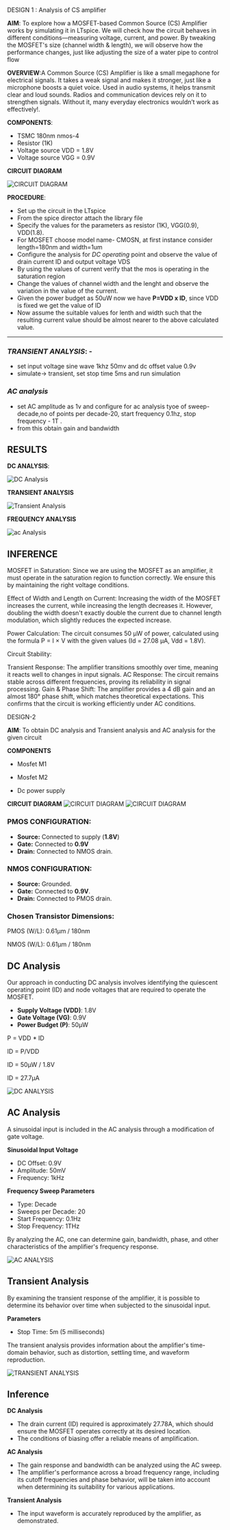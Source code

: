  DESIGN  1 :    Analysis of CS amplifier

**AIM**: To explore how a MOSFET-based Common Source (CS) Amplifier works by simulating it in LTspice. We will check how the circuit behaves in different conditions—measuring voltage, current, and power. By tweaking the MOSFET's size (channel width & length), we will observe how the performance changes, just like adjusting the size of a water pipe to control flow


**OVERVIEW**:A Common Source (CS) Amplifier is like a small megaphone for electrical signals.
It takes a weak signal and makes it stronger, just like a microphone boosts a quiet voice.
Used in audio systems, it helps transmit clear and loud sounds.
Radios and communication devices rely on it to strengthen signals.
Without it, many everyday electronics wouldn’t work as effectively!.



**COMPONENTS**:

- TSMC 180nm nmos-4
- Resistor (1K)
- Voltage source VDD = 1.8V
- Voltage source VGG = 0.9V

**CIRCUIT DIAGRAM**

![**CIRCUIT DIAGRAM**](https://github.com/srujanjainhn/LIC-LAB/blob/41348dee186eee422369f0f0c53d30a37656ee31/images/1.png)

 
 **PROCEDURE**:
 
 - Set up the circuit in the LTspice
 - From the spice director attach the library file 
 - Specify the values for the parameters as resistor (1K), VGG(0.9), VDD(1.8).
- For MOSFET choose model name- CMOSN, at first instance consider length=180nm and width=1um 
- Configure the analysis for *DC operating* point and observe the value of drain current ID and output voltage VDS
- By using the values of current verify that the mos is operating in the saturation region 
- Change the values of channel width and the lenght and observe the variation in the value of the current.
- Given the power budget as 50uW now we have **P=VDD x ID**, since VDD is fixed we get the value of ID 
- Now assume the suitable values for lenth and width such that the resulting current value should be almost nearer to the above calculated value.
---
### *TRANSIENT ANALYSIS*: - 
- set input voltage sine wave 1khz 50mv and dc offset value 0.9v 
- simulate-> transient, set stop time 5ms and run simulation 
### *AC analysis*
- set AC amplitude as 1v and configure for ac analysis tyoe of sweep- decade,no of points per decade-20, start frequency 0.1hz, stop frequency - 1T .
- from this obtain gain and bandwidth 


## **RESULTS**

**DC ANALYSIS**:


![**DC Analysis**](https://github.com/srujanjainhn/LIC-LAB/blob/8cb36b8edce8c55e7a91dcbcea7403ec368539fa/images/2.png)



**TRANSIENT ANALYSIS**

![**Transient Analysis**](https://github.com/srujanjainhn/LIC-LAB/blob/d389bac9b89a6a346d48e85acecaab7bdad2214f/images/4.png)




**FREQUENCY ANALYSIS**

![**ac  Analysis**](https://github.com/srujanjainhn/LIC-LAB/blob/242ceda5e8886cc2ab84fad5da4670e2812ba61f/images/3.png)




## INFERENCE 
MOSFET in Saturation: Since we are using the MOSFET as an amplifier, it must operate in the saturation region to function correctly. We ensure this by maintaining the right voltage conditions.

Effect of Width and Length on Current: Increasing the width of the MOSFET increases the current, while increasing the length decreases it. However, doubling the width doesn't exactly double the current due to channel length modulation, which slightly reduces the expected increase.

Power Calculation: The circuit consumes 50 µW of power, calculated using the formula P = I × V with the given values (Id = 27.08 µA, Vdd = 1.8V).

Circuit Stability:

Transient Response: The amplifier transitions smoothly over time, meaning it reacts well to changes in input signals.
AC Response: The circuit remains stable across different frequencies, proving its reliability in signal processing.
Gain & Phase Shift: The amplifier provides a 4 dB gain and an almost 180° phase shift, which matches theoretical expectations. This confirms that the circuit is working efficiently under AC conditions.






DESIGN-2

**AIM**: To obtain DC analysis and Transient analysis and AC analysis for the given circuit 

**COMPONENTS**
- Mosfet M1
 
- Mosfet M2
  
- Dc power supply

 **CIRCUIT DIAGRAM**
 ![**CIRCUIT DIAGRAM**](https://github.com/srujanjainhn/LIC-LAB/blob/0c6f26682a0c1e2967b3a705e3eddcc021bd3906/images/Screenshot%202025-02-17%20215921.png)
 ![**CIRCUIT DIAGRAM**]()
 

### **PMOS CONFIGURATION:**

- **Source:** Connected to supply (**1.8V**)  
- **Gate:** Connected to **0.9V**  
- **Drain:** Connected to NMOS drain.  

### **NMOS CONFIGURATION:**

- **Source:** Grounded.  
- **Gate:** Connected to **0.9V**.  
- **Drain:** Connected to PMOS drain.  

### **Chosen Transistor Dimensions:**

PMOS (W/L): 0.61μm / 180nm 

NMOS (W/L): 0.61μm / 180nm

## **DC Analysis**

Our approach in conducting DC analysis involves identifying the quiescent operating point (ID) and node voltages that are required to operate the MOSFET.

- **Supply Voltage (VDD)**: 1.8V  
- **Gate Voltage (VG)**: 0.9V  
- **Power Budget (P)**: 50μW  

P = VDD * ID

ID = P/VDD

ID = 50μW / 1.8V

ID = 27.7μA

![DC ANALYSIS](https://github.com/srujanjainhn/LIC-LAB/blob/d7bb35f27367ae95c2ed0fd0b2144d6a0f60b8dd/images/Screenshot%202025-02-17%20215901.png)



## **AC Analysis**

A sinusoidal input is included in the AC analysis through a modification of gate voltage.

**Sinusoidal Input Voltage**

- DC Offset: 0.9V  
- Amplitude: 50mV  
- Frequency: 1kHz

**Frequency Sweep Parameters**

- Type: Decade  
- Sweeps per Decade: 20  
- Start Frequency: 0.1Hz  
- Stop Frequency: 1THz  

By analyzing the AC, one can determine gain, bandwidth, phase, and other characteristics of the amplifier's frequency response.

![AC ANALYSIS](https://github.com/srujanjainhn/LIC-LAB/blob/e4b988a20519e4edff634803c124dffaf29c599b/images/Screenshot%202025-02-17%20220318.png)


## **Transient Analysis**

By examining the transient response of the amplifier, it is possible to determine its behavior over time when subjected to the sinusoidal input.

**Parameters**

- Stop Time: 5m (5 milliseconds)

The transient analysis provides information about the amplifier's time-domain behavior, such as distortion, settling time, and waveform reproduction.

![TRANSIENT ANALYSIS](https://github.com/srujanjainhn/LIC-LAB/blob/98b7459b869eec9f9cb8a5f61014aa693fa5a2a6/images/Screenshot%202025-02-17%20220129.png)


## **Inference**

**DC Analysis**

- The drain current (ID) required is approximately 27.78A, which should ensure the MOSFET operates correctly at its desired location.
- The conditions of biasing offer a reliable means of amplification.

**AC Analysis**

- The gain response and bandwidth can be analyzed using the AC sweep.
- The amplifier's performance across a broad frequency range, including its cutoff frequencies and phase behavior, will be taken into account when determining its suitability for various applications.

**Transient Analysis**

- The input waveform is accurately reproduced by the amplifier, as demonstrated.

  

